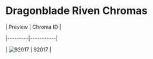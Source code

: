 # Dragonblade Riven Chromas


| Preview | Chroma ID |

|---------|-----------|

| ![92017](https://raw.communitydragon.org/latest/plugins/rcp-be-lol-game-data/global/default/v1/champion-chroma-images/92/92017.png) | 92017 |